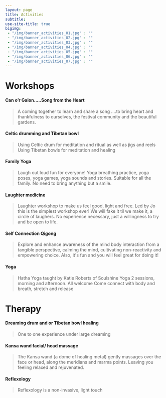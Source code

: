 ```yaml
---
layout: page
title: Activities
subtitle: 
use-site-title: true
bigimg:
 - "/img/banner_activities_01.jpg" : ""
 - "/img/banner_activities_02.jpg" : ""
 - "/img/banner_activities_03.jpg" : ""
 - "/img/banner_activities_04.jpg" : ""
 - "/img/banner_activities_05.jpg" : ""
 - "/img/banner_activities_06.jpg" : ""
 - "/img/banner_activities_07.jpg" : ""
---
```


# Workshops

#### **Can o’r Galon.....Song from the Heart**   
> A coming together to learn and share a song ....to bring heart and thankfulness to ourselves, the festival community and the beautiful gardens.  

#### **Celtic drumming and Tibetan bowl**    
> Using Celtic drum for meditation and ritual as well as jigs and reels
Using Tibetan bowls for meditation and healing

#### **Family Yoga**    
> Laugh out loud fun for everyone! Yoga breathing practice, yoga poses, yoga games, yoga sounds and stories. Suitable for all the family. No need to bring anything but a smile.

#### **Laughter medicine**    
> Laughter workshop to make us feel good, light and free. Led by Jo this is the simplest workshop ever! We will fake it til we make it, a circle of laughers. No experience necessary, just a willingness to try and be open to life.  

#### **Self Connection Qigong**    
> Explore and enhance awareness of the mind body interaction from a tangible perspective, calming the mind, cultivating non-reactivity and empowering choice. Also, it's fun and you will feel great for doing it!  

#### **Yoga**    
> Hatha Yoga taught by Katie Roberts of Soulshine Yoga
2 sessions, morning and afternoon. All welcome
Come connect with body and breath, stretch and release


# Therapy

#### **Dreaming drum and or Tibetan bowl healing**    
> One to one experience under large dreaming

#### **Kansa wand facial/ head massage**    
> The Kansa wand (a dome of healing metal) gently massages over the face or head, along the meridians and marma points. Leaving you feeling relaxed and rejuvenated.  

#### **Reflexology**    
> Reflexology is a non-invasive, light touch


